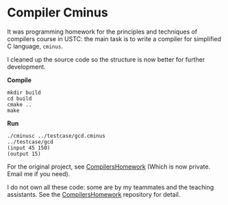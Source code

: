 # Compiler Cminus

It was programming homework for the principles and techniques of compilers course in USTC: the main task is to write a compiler for simplified C language, `cminus`. 

I cleaned up the source code so the structure is now better for further development. 

**Compile**

```
mkdir build
cd build
cmake ..
make
```

**Run**

```
./cminusc ../testcase/gcd.cminus
../testcase/gcd
(input 45 150)
(output 15)
```

For the original project, see [CompilersHomework](https://github.com/ustcpetergu/CompilersHomework) (Which is now private. Email me if you need). 

I do not own all these code: some are by my teammates and the teaching assistants. See the [CompilersHomework](https://github.com/ustcpetergu/CompilersHomework) repository for detail. 

